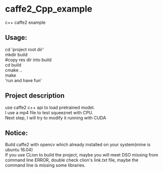# caffe2_Cpp_example  
c++ caffe2 example  
## **Usage:**  
cd 'project root dir'  
mkdir build  
#copy res dir into build  
cd build  
cmake ..  
make  
'run and have fun'  
  
## **Project description**  
use caffe2 c++ api to load pretrained model.   
I use a mp4 file to test squeeznet with CPU.  
Next step, I will try to modify it running with CUDA  
  
## Notice:   
Build caffe2 with opencv which already installed on your system(mine is ubuntu 16.04)  
If you use CLion to build the project, maybe you will meet DSO missing from command line ERROR, double check clion's link.txt file, maybe the command line is missing some libraries.
